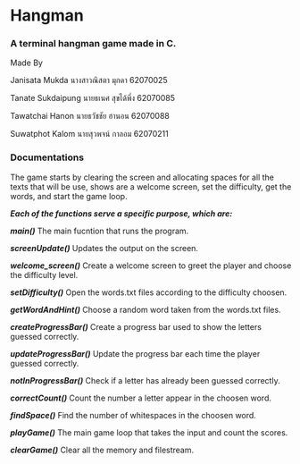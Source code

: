 # Hangman
### A terminal hangman game made in C.
Made By

Janisata Mukda นางสาวณิสตา มุกดา 62070025

Tanate Sukdaipung นายธเนศ สุขได้พึ่ง 62070085

Tawatchai Hanon นายธวัชชัย ฮานอน 62070088

Suwatphot Kalom นายสุวพจน์ กาลอม 62070211

### Documentations
The game starts by clearing the screen and allocating spaces for all the texts that will be use, shows are a welcome screen, set the difficulty, get the words, and start the game loop.

___Each of the functions serve a specific purpose, which are:___

___main()___ The main fucntion that runs the program.

___screenUpdate()___ Updates the output on the screen.

___welcome_screen()___ Create a welcome screen to greet the player and choose the difficulty level.

___setDifficulty()___ Open the words.txt files according to the difficulty choosen.

___getWordAndHint()___ Choose a random word taken from the words.txt files.

___createProgressBar()___ Create a progress bar used to show the letters guessed correctly.

___updateProgressBar()___ Update the progress bar each time the player guessed correctly.

___notInProgressBar()___ Check if a letter has already been guessed correctly.

___correctCount()___ Count the number a letter appear in the choosen word.

___findSpace()___ Find the number of whitespaces in the choosen word.

___playGame()___ The main game loop that takes the input and count the scores.

___clearGame()___ Clear all the memory and filestream.

